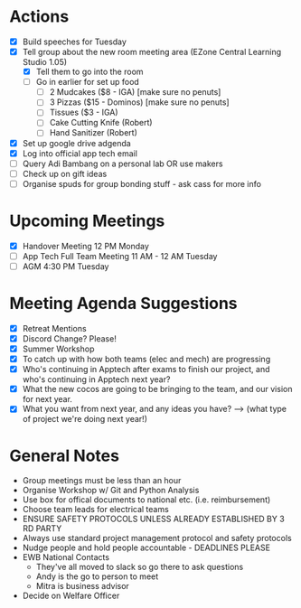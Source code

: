 # Actions
- [x] Build speeches for Tuesday
- [x] Tell group about the new room meeting area (EZone Central Learning Studio 1.05)
    - [x] Tell them to go into the room
    - [ ] Go in earlier for set up food
        - [ ] 2 Mudcakes ($8 - IGA) [make sure no penuts]
        - [ ] 3 Pizzas ($15 - Dominos) [make sure no penuts]
        - [ ] Tissues ($3 - IGA)
        - [ ] Cake Cutting Knife (Robert)
        - [ ] Hand Sanitizer (Robert)
- [x] Set up google drive adgenda
- [x] Log into official app tech email
- [ ] Query Adi Bambang on a personal lab OR use makers
- [ ] Check up on gift ideas 
- [ ] Organise spuds for group bonding stuff - ask cass for more info

# Upcoming Meetings
- [x] Handover Meeting 12 PM Monday
- [ ] App Tech Full Team Meeting 11 AM - 12 AM Tuesday
- [ ] AGM 4:30 PM Tuesday

# Meeting Agenda Suggestions
- [x] Retreat Mentions
- [x] Discord Change? Please!
- [x] Summer Workshop
- [x] To catch up with how both teams (elec and mech) are progressing
- [x] Who's continuing in Apptech after exams to finish our project, and who's continuing in Apptech next year?
- [x] What the new cocos are going to be bringing to the team, and our vision for next year.
- [x] What you want from next year, and any ideas you have? --> (what type of project we're doing next year!)

# General Notes
- Group meetings must be less than an hour
- Organise Workshop w/ Git and Python Analysis
- Use box for offical documents to national etc. (i.e. reimbursement)
- Choose team leads for electrical teams
- ENSURE SAFETY PROTOCOLS UNLESS ALREADY ESTABLISHED BY 3 RD PARTY
- Always use standard project management protocol and safety protocols
- Nudge people and hold people accountable - DEADLINES PLEASE
- EWB National Contacts
    - They've all moved to slack so go there to ask questions
    - Andy is the go to person to meet
    - Mitra is business advisor
- Decide on Welfare Officer